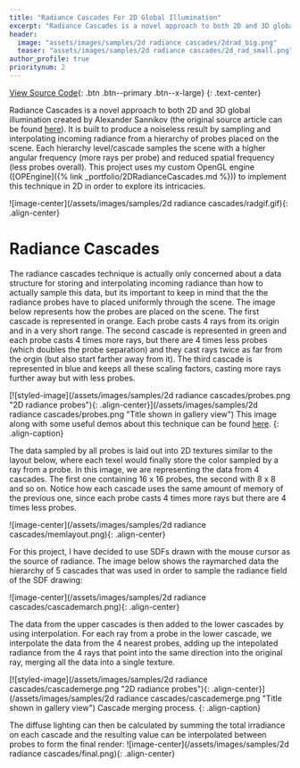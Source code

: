 ```yaml
---
title: "Radiance Cascades For 2D Global Illumination"
excerpt: "Radiance Cascades is a novel approach to both 2D and 3D global illumination created by Alexander Sannikov. It is built to produce a noiseless result by sampling and interpolating incoming radiance from a hierarchy of probes placed on the scene. Each hierarchy level/cascade samples the scene with a higher angular frequency (more rays per probe) and reduced spatial frequency (less probes overall). This project uses my custom OpenGL engine (OPEngine) to implement this technique in 2D in order to explore its intricacies."
header:
  image: "assets/images/samples/2d radiance cascades/2drad_big.png"
  teaser: "assets/images/samples/2d radiance cascades/2d_rad_small.png"
author_profile: true
prioritynum: 2
---
```


[View Source Code](https://github.com/Otaviopeixoto1/OPEngine/tree/main/src/render/RadianceCascades){: .btn .btn--primary .btn--x-large}
{: .text-center}


Radiance Cascades is a novel approach to both 2D and 3D global illumination created by Alexander Sannikov (the original source article can be found 
<a href="https://drive.google.com/file/d/1L6v1_7HY2X-LV3Ofb6oyTIxgEaP4LOI6/view">here</a>). It is built to produce a noiseless result by sampling and interpolating incoming radiance from a hierarchy of probes placed on the scene. Each hierarchy level/cascade samples the scene with a higher angular frequency (more rays per probe) and reduced spatial frequency (less probes overall). This project uses my custom OpenGL engine ([OPEngine]({% link _portfolio/2DRadianceCascades.md %})) to implement this technique in 2D in order to explore its intricacies.



![image-center](/assets/images/samples/2d radiance cascades/radgif.gif){: .align-center}

# Radiance Cascades
<p>The radiance cascades technique is actually only concerned about a data structure for storing and interpolating incoming radiance than how to actually sample this data, but its important to keep in mind that the the radiance probes have to placed uniformly through the scene. The image below represents how the probes are placed on the scene. The first cascade is represented in orange. Each probe casts 4 rays from its origin and in a very short range. The second cascade is represented in green and each probe casts 4 times more rays, but there are 4 times less probes (which doubles the probe separation) and they cast rays twice as far from the orgin (but also start farther away from it). The third cascade is represented in blue and keeps all these scaling factors, casting more rays further away but with less probes. </p>


[![styled-image](/assets/images/samples/2d radiance cascades/probes.png "2D radiance probes"){: .align-center}](/assets/images/samples/2d radiance cascades/probes.png "Title shown in gallery view")
This image along with some useful demos about this technique can be found <a href="https://tmpvar.com/poc/radiance-cascades/">here</a>.
{: .align-caption}

<p>The data sampled by all probes is laid out into 2D textures similar to the layout below, where each texel would finally store the color sampled by a ray from a probe. In this image, we are representing the data from 4 cascades. The first one containing 16 x 16 probes, the second with 8 x 8 and so on. Notice how each cascade uses the same amount of memory of the previous one, since each probe casts 4 times more rays but there are 4 times less probes.</p>


![image-center](/assets/images/samples/2d radiance cascades/memlayout.png){: .align-center}

<p>For this project, I have decided to use SDFs drawn with the mouse cursor as the source of radiance. The image below shows the raymarched data the hierarchy of 5 cascades that was used in order to sample the radiance field of the SDF drawing: </p>

![image-center](/assets/images/samples/2d radiance cascades/cascademarch.png){: .align-center}


<p>The data from the upper cascades is then added to the lower cascades by using interpolation. For each ray from a probe in the lower cascade, we interpolate the data from the 4 nearest probes, adding up the intepolated radiance from the 4 rays that point into the same direction into the original ray, merging all the data into a single texture.</p>


[![styled-image](/assets/images/samples/2d radiance cascades/cascademerge.png "2D radiance probes"){: .align-center}](/assets/images/samples/2d radiance cascades/cascademerge.png "Title shown in gallery view")
Cascade merging process.
{: .align-caption}


The diffuse lighting can then be calculated by summing the total irradiance on each cascade and the resulting value can be interpolated between probes to form the final render:
![image-center](/assets/images/samples/2d radiance cascades/final.png){: .align-center}